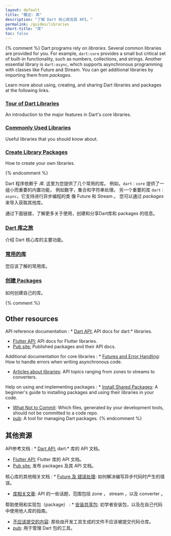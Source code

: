 ```yaml
---
layout: default
title: "概述: 库"
description: "了解 Dart 核心库及其 API。"
permalink: /guides/libraries
short-title: "库"
toc: false
---
```


{% comment %}
Dart programs rely on _libraries_.
Several common libraries are provided for you.
For example, `dart:core` provides a small but critical set of built-in functionality,
such as numbers, collections, and strings. Another essential library is
`dart:async`, which supports asynchronous programming with classes
like Future and Stream.
You can get additional libraries by importing them from _packages_.

Learn more about using, creating, and sharing Dart libraries and packages
at the following links.

<div class="card-grid">
  <div class="card">
    <h3><a href="/guides/libraries/library-tour">Tour of Dart Libraries</a></h3>
    <p>An introduction to the major features in Dart's core libraries.</p>
  </div>

  <div class="card">
    <h3><a href="/guides/libraries/useful-libraries">Commonly Used Libraries</a></h3>
    <p>Useful libraries that you should know about.</p>
  </div>

  <div class="card">
    <h3><a href="/guides/libraries/create-library-packages">Create Library Packages</a></h3>
    <p>How to create your own libraries.</p>
  </div>
</div>
{% endcomment %}


Dart 程序依赖于 _库_.
这里为您提供了几个常用的库。
例如，`dart：core` 提供了一组小而重要的内置功能，
例如数字，集合和字符串处理。 另一个重要的库
`dart：async`，它支持进行异步编程的类
像 Future 和 Stream 。
您可以通过 _packages_ 来导入获取其他库。

通过下面链接，了解更多关于使用，创建和分享Dart库和 packages 的信息。


<div class="card-grid">
  <div class="card">
    <h3><a href="/guides/libraries/library-tour">Dart 库之旅</a></h3>
    <p>介绍 Dart 核心库的主要功能。</p>
  </div>

  <div class="card">
    <h3><a href="/guides/libraries/useful-libraries">常用的库</a></h3>
    <p>您应该了解的常用库。</p>
  </div>

  <div class="card">
    <h3><a href="/guides/libraries/create-library-packages">创建 Packages</a></h3>
    <p>如何创建自己的库。</p>
  </div>
</div>


{% comment %}
## Other resources

API reference documentation
: * [Dart API:]({{site.dart_api}}/{{site.data.pkg-vers.SDK.channel}})
    API docs for dart:* libraries.
  * [Flutter API:]({{site.flutter_api}})
    API docs for Flutter libraries.
  * [Pub site:]({{site.pub}})
    Published packages and their API docs.

Additional documentation for core libraries
: * [Futures and Error Handling](/guides/libraries/futures-error-handling):
    How to handle errors when writing asynchronous code.
  * [Articles about libraries](/articles/libraries):
    API topics ranging from zones to streams to converters.

Help on using and implementing packages
: * [Install Shared Packages](/tutorials/libraries/shared-pkgs):
    A beginner's guide to installing packages and using their libraries in your
    code.
  * [What Not to Commit](/guides/libraries/private-files):
    Which files, generated by your development tools, should not be committed
    to a code repo.
  * [pub](/tools/pub):
    A tool for managing Dart packages.
{% endcomment %}


## 其他资源

API参考文档
: * [Dart API:]({{site.dart_api}}/{{site.data.pkg-vers.SDK.channel}})
    dart:* 库的 API 文档。
  * [Flutter API:]({{site.flutter_api}})
    Flutter 库的 API 文档。
  * [Pub site:]({{site.pub}})
    发布 packages 及其 API 文档。

核心库的其他相关文档
: * [Future 及 错误处理](/guides/libraries/futures-error-handling):
    如何解决编写异步代码时产生的错误。
  * [库相关文章](/articles/libraries):
    API 的一些话题，范围包括 zone ， stream ，以及 converter 。

帮助使用和实现包（package）
: * [安装共享包](/tutorials/libraries/shared-pkgs):
    初学者安装包，以及在自己代码中使用他人库的指南。
  * [不应该提交的内容](/guides/libraries/private-files):
    那些由开发工具生成的文件不应该被提交代码仓库。
  * [pub](/tools/pub):
    用于管理 Dart 包的工具。
